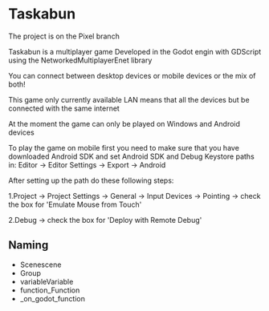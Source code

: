 # Taskabun

The project is on the Pixel branch

Taskabun is a multiplayer game Developed in the Godot engin with GDScript using the NetworkedMultiplayerEnet library

You can connect between desktop devices or mobile devices or the mix of both!

This game only currently available LAN means that all the devices but be connected with the same internet 

At the moment the game can only be played on Windows and Android devices

To play the game on mobile first you need to make sure that you have downloaded Android SDK and set Android SDK and Debug Keystore paths in:
Editor -> Editor Settings -> Export -> Android 

After setting up the path do these following steps: 

1.Project -> Project Settings -> General -> Input Devices -> Pointing -> check the box for 'Emulate Mouse from Touch'

2.Debug -> check the box for 'Deploy with Remote Debug'

## Naming 
- Scenescene
- Group
- variableVariable
- function_Function
- _on_godot_function
